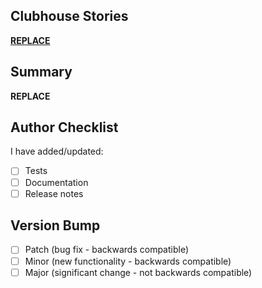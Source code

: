 ## Clubhouse Stories

[__REPLACE__](https://app.clubhouse.io/ns8/story/__REPLACE__)

## Summary

__REPLACE__

## Author Checklist

I have added/updated:

- [ ] Tests
- [ ] Documentation
- [ ] Release notes

## Version Bump

- [ ] Patch (bug fix - backwards compatible)
- [ ] Minor (new functionality - backwards compatible)
- [ ] Major (significant change - not backwards compatible)
